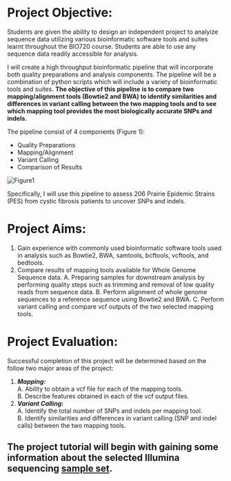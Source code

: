 # Project Objective:
Students are given the ability to design an independent project to analyize sequence data utilizing various bioinformatic software tools and suites learnt throughout the BIO720 course. Students are able to use any sequence data readily accessible for analysis.

I will create a high throughput bioinformatic pipeline that will incorporate both quality preparations and analysis components. The pipeline will be a combination of python scripts which will include a variety of bioinformatic tools and suites. **The objective of this pipeline is to compare two mapping/alignment tools (Bowtie2 and BWA) to identify similarities and differences in variant calling between the two mapping tools and to see which mapping tool provides the most biologically accurate SNPs and indels.**   

The pipeline consist of 4 components (Figure 1):
 - Quality Preparations
 - Mapping/Alignment
 - Variant Calling
 - Comparison of Results
 
 ![Figure1](C:/Users/dance/Pictures/Figure1_Github_BIO709CourseProject.png?raw=true)

Specifically, I will use this pipeline to assess 206 Prairie Epidemic Strains (PES) from cystic fibrosis patients to uncover SNPs and indels.

# Project Aims:
1. Gain experience with commonly used bioinformatic software tools used in analysis such as Bowtie2, BWA, samtools, bcftools, vcftools, and bedtools.
2. Compare results of mapping tools available for Whole Genome Sequence data. 
	A. Preparing samples for downstream analysis by performing quality steps such as trimming and removal of low quality reads from sequence data.
	B. Perform alignment of whole genome sequences to a reference sequence using Bowtie2 and BWA.
	C. Perform variant calling and compare vcf outputs of the two selected mapping tools. 

# Project Evaluation:  
Successful completion of this project will be determined based on the follow two major areas of the project:  
1. ***Mapping:***  
	A. Ability to obtain a vcf file for each of the mapping tools.  
	B. Describe features obtained in each of the vcf output files.   
2. ***Variant Calling:***  
	A. Identify the total number of SNPs and indels per mapping tool.  
	B. Identify similarities and differences in variant calling (SNP and indel calls) between the two mapping tools.  

## The project tutorial will begin with gaining some information about the selected Illumina sequencing [sample set](https://github.com/rszymkiewicz/Comparison_of_Mappers/blob/master/2_Sample_Background.md).
